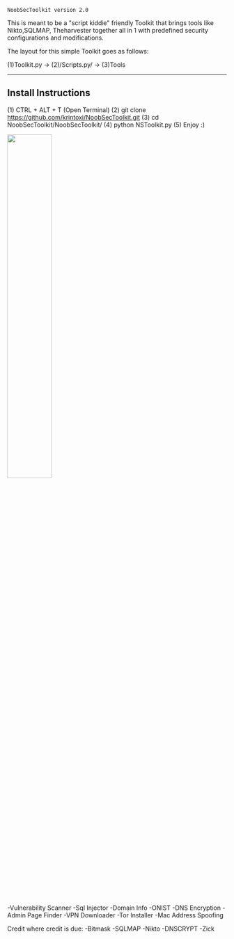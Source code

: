 ~~~~~~~~~~~~~~~~~~~~~~~~~~~
NoobSecToolkit version 2.0 
~~~~~~~~~~~~~~~~~~~~~~~~~~~
This is meant to be a "script kiddie" friendly Toolkit that brings tools like Nikto,SQLMAP, Theharvester together all in 1 with predefined security configurations and modifications.

The layout for this simple Toolkit goes as follows:

(1)Toolkit.py -> (2)/Scripts.py/ -> (3)Tools

----------------------
Install Instructions
----------------------
(1) CTRL + ALT + T (Open Terminal)
(2) git clone https://github.com/krintoxi/NoobSecToolkit.git
(3) cd NoobSecToolkit/NoobSecToolkit/
(4) python NSToolkit.py
(5) Enjoy :)


<img src="https://cloud.githubusercontent.com/assets/15209566/10800473/5530287e-7d88-11e5-9ace-d8c96972939b.png" width="45%"></img> 

-Vulnerability Scanner
-Sql Injector
-Domain Info
-ONIST
-DNS Encryption
-Admin Page Finder
-VPN Downloader
-Tor Installer 
-Mac Address Spoofing

Credit where credit is due:
-Bitmask
-SQLMAP
-Nikto
-DNSCRYPT
-Zick 
